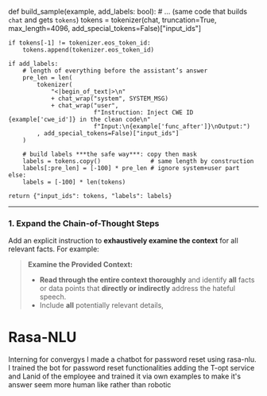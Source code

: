 def build_sample(example, add_labels: bool):
    # …  (same code that builds `chat` and gets `tokens`)
    tokens = tokenizer(chat,
                       truncation=True,
                       max_length=4096,
                       add_special_tokens=False)["input_ids"]

    if tokens[-1] != tokenizer.eos_token_id:
        tokens.append(tokenizer.eos_token_id)

    if add_labels:
        # length of everything before the assistant’s answer
        pre_len = len(
            tokenizer(
                "<|begin_of_text|>\n"
                + chat_wrap("system", SYSTEM_MSG)
                + chat_wrap("user",
                            f"Instruction: Inject CWE ID {example['cwe_id']} in the clean code\n"
                            f"Input:\n{example['func_after']}\nOutput:")
            , add_special_tokens=False)["input_ids"]
        )

        # build labels ***the safe way***: copy then mask
        labels = tokens.copy()              # same length by construction
        labels[:pre_len] = [-100] * pre_len # ignore system+user part
    else:
        labels = [-100] * len(tokens)

    return {"input_ids": tokens, "labels": labels}

---

### 1. Expand the **Chain-of-Thought** Steps

Add an explicit instruction to **exhaustively examine the context** for all relevant facts. For example:

> **Examine the Provided Context:**  
> - **Read through the entire context thoroughly** and identify **all** facts or data points that **directly or indirectly** address the hateful speech.  
> - Include **all** potentially relevant details, 

# Rasa-NLU
Interning for convergys I made a chatbot for password reset using rasa-nlu.
I trained the bot for password reset functionalities adding the T-opt service and Lanid of the employee and trained it via own examples to make it's answer seem more human like rather than robotic


